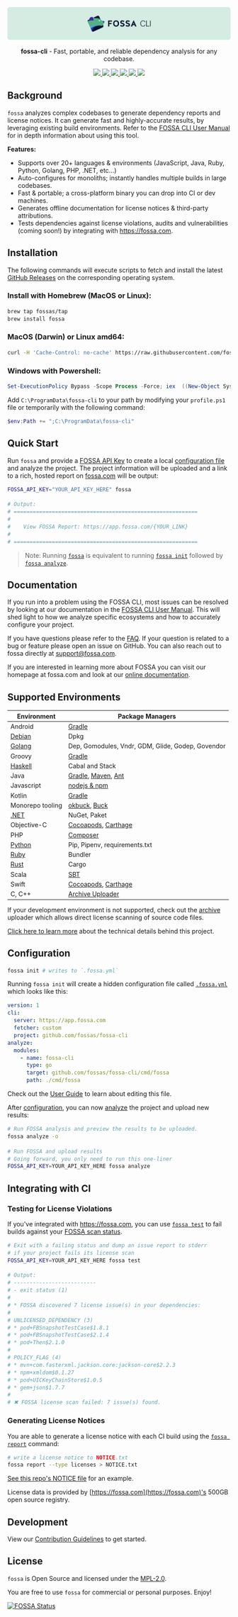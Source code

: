 ![FOSSA](https://raw.githubusercontent.com/fossas/fossa-cli/master/docs/assets/header.png)

<p align="center">
  <b>fossa-cli</b> - Fast, portable, and reliable dependency analysis for any codebase.
</p>

<p align="center">
  <a href="https://app.fossa.io/projects/git%2Bgithub.com%2Ffossas%2Ffossa-cli?ref=badge_shield" alt="FOSSA Status">
    <img src="https://app.fossa.io/api/projects/git%2Bgithub.com%2Ffossas%2Ffossa-cli.svg?type=shield"/>
  </a>
  <a href="https://github.com/fossas/fossa-cli/releases" alt="Github Downloads">
    <img src="https://img.shields.io/github/downloads/fossas/fossa-cli/total.svg"/>
  </a>
  <a href="https://circleci.com/gh/fossas/fossa-cli" alt="CircleCI Tests">
    <img src="https://circleci.com/gh/fossas/fossa-cli.svg?style=shield&circle-token=f55f707e21ac39a80127d3372a1a1452ec94f4f7"/>
  </a>
  <a href="https://goreportcard.com/report/github.com/fossas/fossa-cli">
    <img src="https://goreportcard.com/badge/github.com/fossas/fossa-cli">
  </a>
  <a href="https://golangci.com/r/github.com/fossas/fossa-cli">
    <img src="https://golangci.com/badges/github.com/fossas/fossa-cli.svg">
  </a>
  <a href="https://codecov.io/gh/fossas/fossa-cli">
    <img src="https://codecov.io/gh/fossas/fossa-cli/branch/master/graph/badge.svg" />
  </a>
</p>

## Background

`fossa` analyzes complex codebases to generate dependency reports and license notices. It can generate fast and highly-accurate results, by leveraging existing build environments. Refer to the [FOSSA CLI User Manual](docs/README.md#fossa-cli-documentation) for in depth information about using this tool.

**Features:**

- Supports over 20+ languages & environments (JavaScript, Java, Ruby, Python, Golang, PHP, .NET, etc...)
- Auto-configures for monoliths; instantly handles multiple builds in large codebases.
- Fast & portable; a cross-platform binary you can drop into CI or dev machines.
- Generates offline documentation for license notices & third-party attributions.
- Tests dependencies against license violations, audits and vulnerabilities (coming soon!) by integrating with https://fossa.com.

## Installation

The following commands will execute scripts to fetch and install the latest [GitHub Releases](https://github.com/fossas/fossa-cli/releases) on the corresponding operating system.

### Install with Homebrew (MacOS or Linux):
```bash
brew tap fossas/tap
brew install fossa
```

### MacOS (Darwin) or Linux amd64:
```bash
curl -H 'Cache-Control: no-cache' https://raw.githubusercontent.com/fossas/fossa-cli/master/install.sh | bash
```

### Windows with Powershell:
```powershell
Set-ExecutionPolicy Bypass -Scope Process -Force; iex  ((New-Object System.Net.WebClient).DownloadString('https://raw.githubusercontent.com/fossas/fossa-cli/master/install.ps1'))
```

Add `C:\ProgramData\fossa-cli` to your path by modifying your `profile.ps1` file or temporarily with the following command:
```powershell
$env:Path += ";C:\ProgramData\fossa-cli"
``` 

## Quick Start

Run `fossa` and provide a [FOSSA API Key](https://docs.fossa.com/docs/api-reference) to create a local [configuration file](docs/config-file.md#fossayml) and analyze the project. The project information will be uploaded and a link to a rich, hosted report on [fossa.com](https://fossa.com) will be output:

```bash
FOSSA_API_KEY="YOUR_API_KEY_HERE" fossa

# Output:
# ==========================================================
#
#    View FOSSA Report: https://app.fossa.com/{YOUR_LINK}
#
# ==========================================================
```
> Note: Running [`fossa`](docs/user-guide.md/#fossa) is equivalent to running [`fossa init`](docs/user-guide.md#fossa-init) followed by [`fossa analyze`](docs/user-guide.md#fossa-analyze).
## Documentation

If you run into a problem using the FOSSA CLI, most issues can be resolved by looking at our documentation in the [FOSSA CLI User Manual](docs/README.md#fossa-cli-documentation). This will shed light to how we analyze specific ecosystems and how to accurately configure your project.

If you have questions please refer to the [FAQ](docs/faq.md#frequently-asked-questions). If your question is related to a bug or feature please open an issue on GitHub. You can also reach out to fossa directly at support@fossa.com.

If you are interested in learning more about FOSSA you can visit our homepage at fossa.com and look at our [online documentation](https://docs.fossa.com/docs).

## Supported Environments
| Environment                                     | Package Managers                                                                                                                  |
| ----------------------------------------------- | --------------------------------------------------------------------------------------------------------------------------------- |
| Android                                         | [Gradle](docs/integrations/gradle.md#gradle)                                                                                      |
| [Debian](docs/integrations/debian.md#debian)    | Dpkg                                                                                                                              |
| [Golang](docs/integrations/golang.md#go)        | Dep, Gomodules, Vndr, GDM, Glide, Godep, Govendor                                                                                 |
| Groovy                                          | [Gradle](docs/integrations/gradle.md#gradle)                                                                                      |
| [Haskell](docs/integrations/haskell.md#haskell) | Cabal and Stack                                                                                                                   |
| Java                                            | [Gradle](docs/integrations/gradle.md#gradle), [Maven](docs/integrations/maven.md#maven), [Ant](docs/integrations/ant.md#ant--ivy) |
| Javascript                                      | [nodejs & npm](docs/integrations/nodejs.md#nodejs)                                                                                |
| Kotlin                                          | [Gradle](docs/integrations/gradle.md#gradle)                                                                                      |
| Monorepo tooling                                | [okbuck](docs/integrations/okbuck.md#okbuck), [Buck](docs/integrations/buck.md#buck)                                              |
| [.NET](docs/integrations/nuget.md#nuget-net)    | NuGet, Paket                                                                                                                      |
| Objective-C                                     | [Cocoapods](docs/integrations/cocoapods.md#cocoapods), [Carthage](docs/integrations/carthage.md#carthage)                         |
| PHP                                             | [Composer](docs/integrations/composer.md#composer)                                                                                |
| [Python](docs/integrations/python.md#python)    | Pip, Pipenv, requirements.txt                                                                                                     |
| [Ruby](docs/integrations/ruby.md#ruby)          | Bundler                                                                                                                           |
| [Rust](docs/integrations/rust.md#rust)          | Cargo                                                                                                                             |
| Scala                                           | [SBT](docs/integrations/sbt.md#sbt)                                                                                               |
| Swift                                           | [Cocoapods](docs/integrations/cocoapods.md#cocoapods), [Carthage](docs/integrations/carthage.md#carthage)                         |
| C, C++                                          | [Archive Uploader](docs/integrations/archive.md#archive)                                                                          |

If your development environment is not supported, check out the [archive](docs/integrations/archive.md#archive) uploader which allows direct license scanning of source code files.

[Click here to learn more](docs/user-guide.md#user-guide) about the technical details behind this project.

## Configuration

```bash
fossa init # writes to `.fossa.yml`
```

Running `fossa init` will create a hidden configuration file called [`.fossa.yml`](docs/config-file.md#fossayml) which looks like this:

```yaml
version: 1
cli:
  server: https://app.fossa.com
  fetcher: custom
  project: github.com/fossas/fossa-cli
analyze:
  modules:
    - name: fossa-cli
      type: go
      target: github.com/fossas/fossa-cli/cmd/fossa
      path: ./cmd/fossa
```

Check out the [User Guide](docs/user-guide.md#user-guide) to learn about editing this file.

After [configuration](docs/user-guide.md#1-configuring-a-project), you can now [analyze](docs/user-guide.md#2-analyzing-a-project) the project and upload new results:

```bash
# Run FOSSA analysis and preview the results to be uploaded.
fossa analyze -o

# Run FOSSA and upload results
# Going forward, you only need to run this one-liner
FOSSA_API_KEY=YOUR_API_KEY_HERE fossa analyze
```

## Integrating with CI

### Testing for License Violations
If you've integrated with https://fossa.com, you can use [`fossa test`](docs/user-guide.md#fossa-test) to fail builds against your [FOSSA scan status](https://app.fossa.io/projects/git%2Bgithub.com%2Ffossas%2Ffossa-cli/refs/branch/master/5e225327846320e9dfb8bf12673afa2eb4144fb4/preview).

```bash
# Exit with a failing status and dump an issue report to stderr
# if your project fails its license scan
FOSSA_API_KEY=YOUR_API_KEY_HERE fossa test

# Output:
# --------------------------
# - exit status (1)
#
# * FOSSA discovered 7 license issue(s) in your dependencies:
#
# UNLICENSED_DEPENDENCY (3)
# * pod+FBSnapshotTestCase$1.8.1
# * pod+FBSnapshotTestCase$2.1.4
# * pod+Then$2.1.0
#
# POLICY_FLAG (4)
# * mvn+com.fasterxml.jackson.core:jackson-core$2.2.3
# * npm+xmldom$0.1.27
# * pod+UICKeyChainStore$1.0.5
# * gem+json$1.7.7
#
# ✖ FOSSA license scan failed: 7 issue(s) found.
```

### Generating License Notices

You are able to generate a license notice with each CI build using the [`fossa report`](docs/user-guide.md#fossa-report) command:
  
```bash
# write a license notice to NOTICE.txt
fossa report --type licenses > NOTICE.txt
```

[See this repo's NOTICE file](NOTICE) for an example.

License data is provided by [https://fossa.com](https://fossa.com)'s 500GB open source registry.

## Development

View our [Contribution Guidelines](.github/CONTRIBUTING.md) to get started.

## License

`fossa` is Open Source and licensed under the [MPL-2.0](https://tldrlegal.com/license/mozilla-public-license-2.0-(mpl-2)).

You are free to use `fossa` for commercial or personal purposes. Enjoy!

[![FOSSA Status](https://app.fossa.io/api/projects/git%2Bgithub.com%2Ffossas%2Ffossa-cli.svg?type=large)](https://app.fossa.io/projects/git%2Bgithub.com%2Ffossas%2Ffossa-cli?ref=badge_large)
